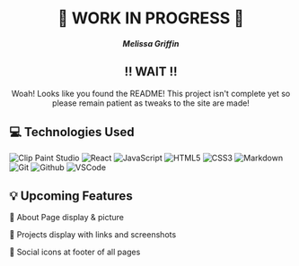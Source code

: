 <!-- <div id="header" align="center">
  <img src="/main_app/static/images/ffxiv-logo.png" width="300">
</div> -->

  <div id="description" align="center">

  # :construction: WORK IN PROGRESS :construction:

  ##### Melissa Griffin

  ## :bangbang: WAIT :bangbang:

Woah! Looks like you found the README! This project isn't complete yet so please remain patient as tweaks to the site are made!

  </div>

  ## :computer: Technologies Used

  ![Clip Paint Studio](https://img.shields.io/badge/Clip_Paint_Studio-14233C)
  ![React](https://img.shields.io/badge/-React-05122A?style=flat&logo=react)
  ![JavaScript](https://img.shields.io/badge/-JavaScript-05122A?style=flat&logo=javascript)
  ![HTML5](https://img.shields.io/badge/-HTML5-05122A?style=flat&logo=html5)
  ![CSS3](https://img.shields.io/badge/-CSS-05122A?style=flat&logo=css3)
  ![Markdown](https://img.shields.io/badge/-Markdown-05122A?style=flat&logo=markdown)
  ![Git](https://img.shields.io/badge/-Git-05122A?style=flat&logo=git)
  ![Github](https://img.shields.io/badge/-GitHub-05122A?style=flat&logo=github)
  ![VSCode](https://img.shields.io/badge/-VS_Code-05122A?style=flat&logo=visualstudio)

## :bulb: Upcoming Features

:white_square_button: About Page display & picture

:white_square_button: Projects display with links and screenshots

:white_square_button: Social icons at footer of all pages